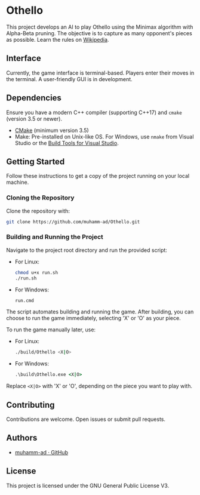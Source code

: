 # Othello

This project develops an AI to play Othello using the Minimax algorithm with Alpha-Beta pruning. The objective is to capture as many opponent's pieces as possible. Learn the rules on [Wikipedia](https://en.wikipedia.org/wiki/Reversi).

## Interface

Currently, the game interface is terminal-based. Players enter their moves in the terminal. A user-friendly GUI is in development.

## Dependencies

Ensure you have a modern C++ compiler (supporting C++17) and `cmake` (version 3.5 or newer).

- [CMake](https://cmake.org/download/) (minimum version 3.5)
- Make: Pre-installed on Unix-like OS. For Windows, use `nmake` from Visual Studio or the [Build Tools for Visual Studio](https://visualstudio.microsoft.com/downloads/#build-tools-for-visual-studio-2019).

## Getting Started

Follow these instructions to get a copy of the project running on your local machine.

### Cloning the Repository

Clone the repository with:
```bash
git clone https://github.com/muhamm-ad/Othello.git
```

### Building and Running the Project

Navigate to the project root directory and run the provided script:
- For Linux:
  ```bash
  chmod u+x run.sh
  ./run.sh
  ```
- For Windows:
  ```cmd
  run.cmd
  ```

The script automates building and running the game. After building, you can choose to run the game immediately, selecting 'X' or 'O' as your piece. 

To run the game manually later, use:
- For Linux:
  ```bash
  ./build/Othello <X|O>
  ```
- For Windows:
  ```cmd
  .\build\Othello.exe <X|O>
  ```

Replace `<X|O>` with 'X' or 'O', depending on the piece you want to play with.

## Contributing

Contributions are welcome. Open issues or submit pull requests.

## Authors

* [muhamm-ad · GitHub](https://github.com/muhamm-ad)

## License

This project is licensed under the GNU General Public License V3.
